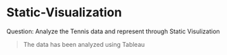 # Static-Visualization
Question: Analyze the Tennis data and represent through Static Visulization

> The data has been analyzed using Tableau
